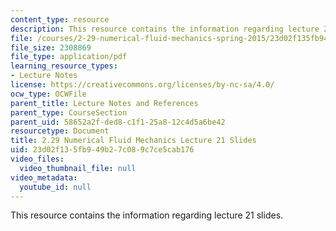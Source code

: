 ```yaml
---
content_type: resource
description: This resource contains the information regarding lecture 21 slides.
file: /courses/2-29-numerical-fluid-mechanics-spring-2015/23d02f135fb949b27c089c7ce5cab176_MIT2_29S15_Lecture21.pdf
file_size: 2308869
file_type: application/pdf
learning_resource_types:
- Lecture Notes
license: https://creativecommons.org/licenses/by-nc-sa/4.0/
ocw_type: OCWFile
parent_title: Lecture Notes and References
parent_type: CourseSection
parent_uid: 58652a2f-ded8-c1f1-25a8-12c4d5a6be42
resourcetype: Document
title: 2.29 Numerical Fluid Mechanics Lecture 21 Slides
uid: 23d02f13-5fb9-49b2-7c08-9c7ce5cab176
video_files:
  video_thumbnail_file: null
video_metadata:
  youtube_id: null
---
```

This resource contains the information regarding lecture 21 slides.